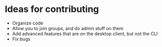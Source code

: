 # Ideas for contributing
* Organize code
* Allow you to join groups, and do admin stuff on them
* Add advanced features that are on the desktop client, but not the CLI
* Fix bugs
